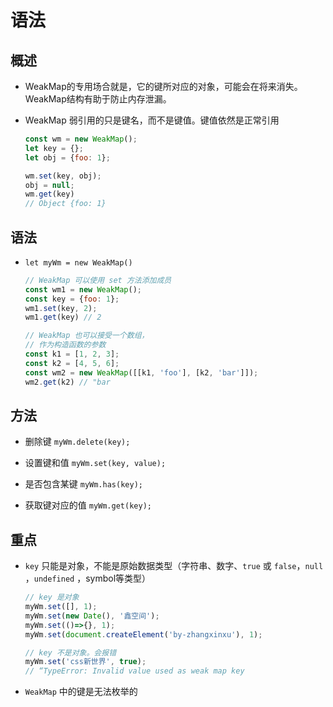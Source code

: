 # 语法

## 概述

  - WeakMap的专用场合就是，它的键所对应的对象，可能会在将来消失。WeakMap结构有助于防止内存泄漏。

  - WeakMap 弱引用的只是键名，而不是键值。键值依然是正常引用

    ```javascript
    const wm = new WeakMap();
    let key = {};
    let obj = {foo: 1};

    wm.set(key, obj);
    obj = null;
    wm.get(key)
    // Object {foo: 1}
    ```

## 语法

  - `let myWm = new WeakMap()`

    ```javascript
    // WeakMap 可以使用 set 方法添加成员
    const wm1 = new WeakMap();
    const key = {foo: 1};
    wm1.set(key, 2);
    wm1.get(key) // 2

    // WeakMap 也可以接受一个数组，
    // 作为构造函数的参数
    const k1 = [1, 2, 3];
    const k2 = [4, 5, 6];
    const wm2 = new WeakMap([[k1, 'foo'], [k2, 'bar']]);
    wm2.get(k2) // "bar
    ```

## 方法

  - 删除键 `myWm.delete(key);`

  - 设置键和值 `myWm.set(key, value);`

  - 是否包含某键 `myWm.has(key);`

  - 获取键对应的值 `myWm.get(key);`

## 重点

  - `key` 只能是对象，不能是原始数据类型（字符串、数字、`true` 或 `false`，`null` ，`undefined` ，symbol等类型）

    ```javascript
    // key 是对象
    myWm.set([], 1);
    myWm.set(new Date(), '鑫空间');
    myWm.set(()=>{}, 1);
    myWm.set(document.createElement('by-zhangxinxu'), 1);
    ```

    ```javascript
    // key 不是对象。会报错
    myWm.set('css新世界', true);
    // “TypeError: Invalid value used as weak map key
    ```

  - `WeakMap` 中的键是无法枚举的
